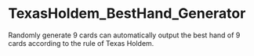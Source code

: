# TexasHoldem_BestHand_Generator

Randomly generate 9 cards can automatically output the best hand of 9 cards according to the rule of Texas Holdem.